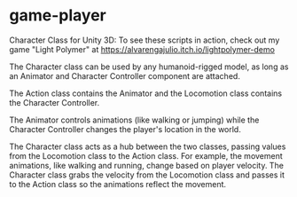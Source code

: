 # game-player

Character Class for Unity 3D: To see these scripts in action, check out my game "Light Polymer" at https://alvarengajulio.itch.io/lightpolymer-demo

The Character class can be used by any humanoid-rigged model, as long as an Animator and Character Controller component are attached.

The Action class contains the Animator and the Locomotion class contains the Character Controller.

The Animator controls animations (like walking or jumping) while the Character Controller changes the player's location in the world.

The Character class acts as a hub between the two classes, passing values from the Locomotion class to the Action class. For example, the movement animations, like walking and running, change based on player velocity. The Character class grabs the velocity from the Locomotion class and passes it to the Action class so the animations reflect the movement.

